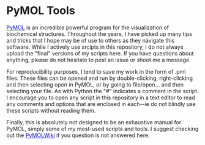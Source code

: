 # PyMOL Tools

<a href="https://pymol.org/2/" target="_blank" style="text-decoration: underline; color: blue;">PyMOL</a> is an incredible powerful program for the visualization of biochemical structures. Throughout the years, I have picked up many tips and tricks that I hope may be of use to others as they navigate this software. While I actively use srcipts in this repository, I do not always upload the "final" versions of my scripts here. If you have questions about anything, please do not hesitate to post an issue or shoot me a message. 

For reproducibility purposes, I tend to save my work in the form of .pml files. These files can be opened and run by double-clicking, right-clicking and then selecting open in PyMOL, or by going to file/open... and then selecting your file. As with Python the "#" indicates a comment in the script. I encourage you to open any script in this repository in a text editor to read any comments and options that are enclosed in each--ie do not blindly use these scripts without reading them.

Finally, this is absolutely not designed to be an exhaustive manual for PyMOL, simply some of my most-used scripts and tools. I suggest checking out the <a href="https://pymolwiki.org/index.php/Main_Page" target="_blank" style="text-decoration: underline; color: blue;">PyMOLWiki</a> if you question is not answered here.
